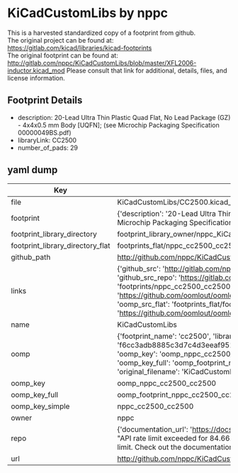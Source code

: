 # KiCadCustomLibs by nppc  
This is a harvested standardized copy of a footprint from github.  
The original project can be found at:  
https://gitlab.com/kicad/libraries/kicad-footprints  
The original footprint can be found at:
http://gitlab.com/nppc/KiCadCustomLibs/blob/master/XFL2006-inductor.kicad_mod
Please consult that link for additional, details, files, and license information.  
## Footprint Details
* description: 20-Lead Ultra Thin Plastic Quad Flat, No Lead Package (GZ) - 4x4x0.5 mm Body [UQFN]; (see Microchip Packaging Specification 00000049BS.pdf)  
* libraryLink: CC2500  
* number_of_pads: 29  
## yaml dump  
| Key | Value |  
| --- | --- |  
| file | KiCadCustomLibs/CC2500.kicad_mod |  
| footprint | {'description': '20-Lead Ultra Thin Plastic Quad Flat, No Lead Package (GZ) - 4x4x0.5 mm Body [UQFN]; (see Microchip Packaging Specification 00000049BS.pdf)', 'libraryLink': 'CC2500', 'number_of_pads': 29} |  
| footprint_library_directory | footprint_library_owner/nppc_KiCadCustomLibs |  
| footprint_library_directory_flat | footprints_flat/nppc_cc2500_cc2500/working |  
| github_path | http://github.com/nppc/KiCadCustomLibs/blob/master/CC2500.kicad_mod |  
| links | {'github_src': 'http://gitlab.com/nppc/KiCadCustomLibs/blob/master/XFL2006-inductor.kicad_mod', 'github_src_repo': 'https://gitlab.com/kicad/libraries/kicad-footprints', 'oomp_bot': 'footprints/nppc_cc2500_cc2500/working', 'oomp_bot_github': 'https://github.com/oomlout/oomlout_oomp_footprint_bot/tree/main/footprints/nppc_cc2500_cc2500/working', 'oomp_src_flat': 'footprints_flat/footprints_flat/nppc_cc2500_cc2500/working', 'oomp_src_flat_github': 'https://github.com/oomlout/oomlout_oomp_footprint_src/tree/main/footprints_flat/nppc_cc2500_cc2500/working'} |  
| name | KiCadCustomLibs |  
| oomp | {'footprint_name': 'cc2500', 'library_name': 'cc2500_kicad_mod', 'md5': 'f6cc3adb8885c3d7c4d3eeaf951460b9', 'md5_10': 'f6cc3adb88', 'md5_5': 'f6cc3', 'md5_6': 'f6cc3a', 'oomp_key': 'oomp_nppc_cc2500_cc2500', 'oomp_key_extra': 'oomp_footprint_nppc_cc2500_cc2500', 'oomp_key_full': 'oomp_footprint_nppc_cc2500_cc2500_f6cc3a', 'oomp_key_simple': 'nppc_cc2500_cc2500', 'original_filename': 'KiCadCustomLibs/CC2500.kicad_mod', 'owner_name': 'nppc'} |  
| oomp_key | oomp_nppc_cc2500_cc2500 |  
| oomp_key_full | oomp_footprint_nppc_cc2500_cc2500 |  
| oomp_key_simple | nppc_cc2500_cc2500 |  
| owner | nppc |  
| repo | {'documentation_url': 'https://docs.github.com/rest/overview/resources-in-the-rest-api#rate-limiting', 'message': "API rate limit exceeded for 84.66.173.59. (But here's the good news: Authenticated requests get a higher rate limit. Check out the documentation for more details.)"} |  
| url | http://github.com/nppc/KiCadCustomLibs |  

